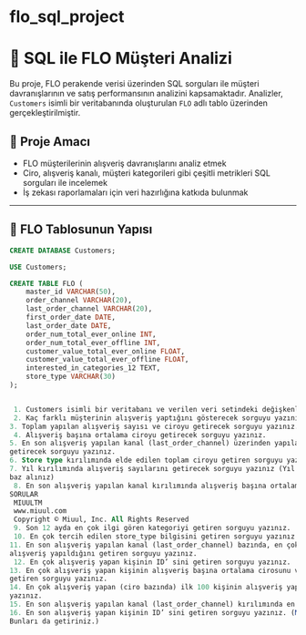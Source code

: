 # flo_sql_project
# 🧠 SQL ile FLO Müşteri Analizi

Bu proje, FLO perakende verisi üzerinden SQL sorguları ile müşteri davranışlarının ve satış performansının analizini kapsamaktadır. Analizler, `Customers` isimli bir veritabanında oluşturulan `FLO` adlı tablo üzerinden gerçekleştirilmiştir.

## 🧾 Proje Amacı

- FLO müşterilerinin alışveriş davranışlarını analiz etmek
- Ciro, alışveriş kanalı, müşteri kategorileri gibi çeşitli metrikleri SQL sorguları ile incelemek
- İş zekası raporlamaları için veri hazırlığına katkıda bulunmak

---

## 🧱 FLO Tablosunun Yapısı

```sql
CREATE DATABASE Customers;

USE Customers;

CREATE TABLE FLO (
    master_id VARCHAR(50),
    order_channel VARCHAR(20),
    last_order_channel VARCHAR(20),
    first_order_date DATE,
    last_order_date DATE,
    order_num_total_ever_online INT,
    order_num_total_ever_offline INT,
    customer_value_total_ever_online FLOAT,
    customer_value_total_ever_offline FLOAT,
    interested_in_categories_12 TEXT,
    store_type VARCHAR(30)
);


 1. Customers isimli bir veritabanı ve verilen veri setindeki değişkenleri içerecek FLO isimli bir tablo oluşturunuz.
 2. Kaç farklı müşterinin alışveriş yaptığını gösterecek sorguyu yazınız. 
3. Toplam yapılan alışveriş sayısı ve ciroyu getirecek sorguyu yazınız.
 4. Alışveriş başına ortalama ciroyu getirecek sorguyu yazınız. 
5. En son alışveriş yapılan kanal (last_order_channel) üzerinden yapılan alışverişlerin toplam ciro ve alışveriş sayılarını 
getirecek sorguyu yazınız.  
6. Store type kırılımında elde edilen toplam ciroyu getiren sorguyu yazınız. 
7. Yıl kırılımında alışveriş sayılarını getirecek sorguyu yazınız (Yıl olarak müşterinin ilk alışveriş tarihi (first_order_date) yılını 
baz alınız)
 8. En son alışveriş yapılan kanal kırılımında alışveriş başına ortalama ciroyu hesaplayacak sorguyu yazınız.  
SORULAR
 MIUULTM
 www.miuul.com
 Copyright © Miuul, Inc. All Rights Reserved
 9. Son 12 ayda en çok ilgi gören kategoriyi getiren sorguyu yazınız.
 10. En çok tercih edilen store_type bilgisini getiren sorguyu yazınız.  
11. En son alışveriş yapılan kanal (last_order_channel) bazında, en çok ilgi gören kategoriyi ve bu kategoriden ne kadarlık 
alışveriş yapıldığını getiren sorguyu yazınız.
 12. En çok alışveriş yapan kişinin ID’ sini getiren sorguyu yazınız. 
13. En çok alışveriş yapan kişinin alışveriş başına ortalama cirosunu ve alışveriş yapma gün ortalamasını (alışveriş sıklığını) 
getiren sorguyu yazınız. 
14. En çok alışveriş yapan (ciro bazında) ilk 100 kişinin alışveriş yapma gün ortalamasını (alışveriş sıklığını) getiren sorguyu 
yazınız. 
15. En son alışveriş yapılan kanal (last_order_channel) kırılımında en çok alışveriş yapan müşteriyi getiren sorguyu yazınız. 
16. En son alışveriş yapan kişinin ID’ sini getiren sorguyu yazınız. (Max son tarihte birden fazla alışveriş yapan ID bulunmakta. 
Bunları da getiriniz.) 
